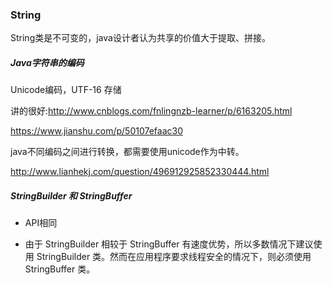 ### String

String类是不可变的，java设计者认为共享的价值大于提取、拼接。



##### Java字符串的编码

Unicode编码，UTF-16  存储

讲的很好:http://www.cnblogs.com/fnlingnzb-learner/p/6163205.html

https://www.jianshu.com/p/50107efaac30

 java不同编码之间进行转换，都需要使用unicode作为中转。

http://www.lianhekj.com/question/496912925852330444.html

##### StringBuilder  和 StringBuffer

- API相同

- 由于 StringBuilder 相较于 StringBuffer 有速度优势，所以多数情况下建议使用 StringBuilder 类。然而在应用程序要求线程安全的情况下，则必须使用 StringBuffer 类。

